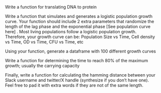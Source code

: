
Write a function for translating DNA to protein

Write a function that simulates and generates a logistic population growth curve. Your function should include 2 extra parameters that randomize the length of the lag phase and the exponential phase [See population curve here] . Most living populations follow a logistic population growth. Therefore, your growth curve can be: Population Size vs Time, Cell density vs Time, OD vs Time, CFU vs Time, etc

Using your function, generate a dataframe with 100 different growth curves

Write a function for determining the time to reach 80% of the maximum growth; usually the carrying capacity

Finally, write a function for calculating the hamming distance between your Slack username and twitter/X handle (synthesize if you don’t have one). Feel free to pad it with extra words if they are not of the same length.

